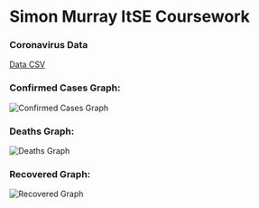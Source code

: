 # Simon Murray ItSE Coursework

### Coronavirus Data

[Data CSV](https://github.com/SimonDMurray/SimonDMurray.github.io/tree/master/data/data.csv)


### Confirmed Cases Graph:

![Confirmed Cases Graph](https://github.com/SimonDMurray/SimonDMurray.github.io/blob/master/data/Confirmed%20Cases.png?raw=true)

### Deaths Graph:

![Deaths Graph](https://github.com/SimonDMurray/SimonDMurray.github.io/blob/master/data/Deaths.png?raw=true)

### Recovered Graph:

![Recovered Graph](https://github.com/SimonDMurray/SimonDMurray.github.io/blob/master/data/Recovered.png?raw=true)


